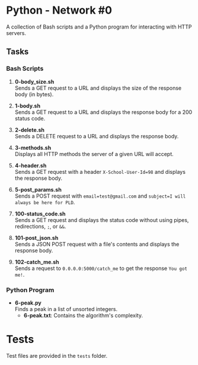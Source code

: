 # Python - Network #0

A collection of Bash scripts and a Python program for interacting with HTTP servers.

## Tasks

### Bash Scripts
1. **0-body_size.sh**  
   Sends a GET request to a URL and displays the size of the response body (in bytes).

2. **1-body.sh**  
   Sends a GET request to a URL and displays the response body for a 200 status code.

3. **2-delete.sh**  
   Sends a DELETE request to a URL and displays the response body.

4. **3-methods.sh**  
   Displays all HTTP methods the server of a given URL will accept.

5. **4-header.sh**  
   Sends a GET request with a header `X-School-User-Id=98` and displays the response body.

6. **5-post_params.sh**  
   Sends a POST request with `email=test@gmail.com` and `subject=I will always be here for PLD`.

7. **100-status_code.sh**  
   Sends a GET request and displays the status code without using pipes, redirections, `;`, or `&&`.

8. **101-post_json.sh**  
   Sends a JSON POST request with a file's contents and displays the response body.

9. **102-catch_me.sh**  
   Sends a request to `0.0.0.0:5000/catch_me` to get the response `You got me!`.

### Python Program
- **6-peak.py**  
   Finds a peak in a list of unsorted integers.  
   - **6-peak.txt**: Contains the algorithm's complexity.

# Tests
Test files are provided in the `tests` folder.

